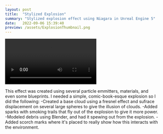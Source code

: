 ```yaml
---
layout: post
title:  "Stylized Explosion"
summary: "Stylized explosion effect using Niagara in Unreal Engine 5"
date:   2022-09-06 15:39:40
preview: /assets/ExplosionThumbnail.png
---
```


![Picture 1](/assets/BetterExplosion720.mp4)

This effect was created using several particle emmitters, materials, and even some blueprints. I needed a simple, comic-book-esque explosion so I did the following:
-Created a base cloud using a fresnel effect and sufrace displacement on several large spheres to give the illusion of clouds.
-Added sparks with smoking trails that fly out of the explosion to give it more power.
-Modeled debris using Blender, and had it spewing out from the explosion.
-Added scorch marks where it's placed to really show how this interacts with the environment.
